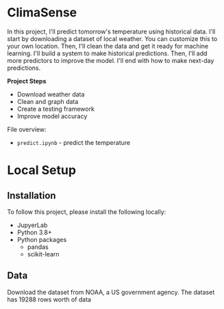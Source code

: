 # ClimaSense

In this project, I'll predict tomorrow's temperature using historical data.  I'll start by downloading a dataset of local weather.  You can customize this to your own location.  Then, I'll clean the data and get it ready for machine learning.  I'll build a system to make historical predictions.  Then, I'll add more predictors to improve the model.  I'll end with how to make next-day predictions.

**Project Steps**
* Download weather data
* Clean and graph data
* Create a testing framework
* Improve model accuracy


File overview:

* `predict.ipynb` - predict the temperature

# Local Setup

## Installation

To follow this project, please install the following locally:

* JupyerLab
* Python 3.8+
* Python packages
    * pandas
    * scikit-learn

## Data

Download the dataset from NOAA, a US government agency. The dataset has 19288 rows worth of data

